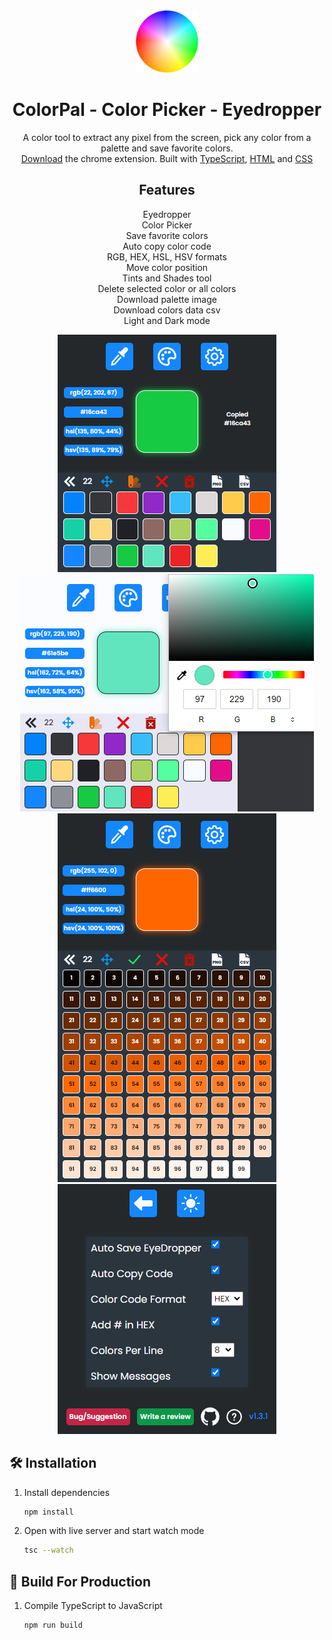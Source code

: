 <div align="center">
  <a href="https://chrome.google.com/webstore/detail/mbnpegpimodgjmlbfhkkdgbcfjmgpoad" target="_blank"><img alt="Logo" src="https://raw.githubusercontent.com/nikosdaridis/colorpal/main/icons/logo128.png" width="100" /></a>
</div>
<h1 align="center">
  ColorPal - Color Picker - Eyedropper
</h1>
<p align="center">
  A color tool to extract any pixel from the screen, pick any color from a palette and save favorite colors. <a href="https://chrome.google.com/webstore/detail/mbnpegpimodgjmlbfhkkdgbcfjmgpoad" target="_blank"><br>
  Download</a> the chrome extension. Built with <a href="https://www.typescriptlang.org" target="_blank">TypeScript</a>, <a href="https://developer.mozilla.org/en-US/docs/Web/HTML" target="_blank">HTML</a> and <a href="https://developer.mozilla.org/en-US/docs/Web/CSS" target="_blank">CSS</a>
</p>
<h2 align="center">
Features
</h2>
<p align="center">
Eyedropper<br>
Color Picker<br>
Save favorite colors<br>
Auto copy color code<br>
RGB, HEX, HSL, HSV formats<br>
Move color position<br>
Tints and Shades tool<br>
Delete selected color or all colors<br>
Download palette image<br>
Download colors data csv<br>
Light and Dark mode<br>
</p>
<div align="center">
<img alt="Screenshot 1" src=https://raw.githubusercontent.com/nikosdaridis/colorpal/main/images/Screenshot1.jpg>
<img alt="Screenshot 2" src=https://raw.githubusercontent.com/nikosdaridis/colorpal/main/images/Screenshot2.jpg>
<img alt="Screenshot 3" src=https://raw.githubusercontent.com/nikosdaridis/colorpal/main/images/Screenshot3.jpg>
<img alt="Screenshot 4" src=https://raw.githubusercontent.com/nikosdaridis/colorpal/main/images/Screenshot4.jpg>
</div>

## 🛠 Installation

1. Install dependencies

   ```sh
   npm install
   ```

2. Open with live server and start watch mode

   ```sh
   tsc --watch
   ```

## 🚀 Build For Production

1. Compile TypeScript to JavaScript

   ```sh
   npm run build
   ```
